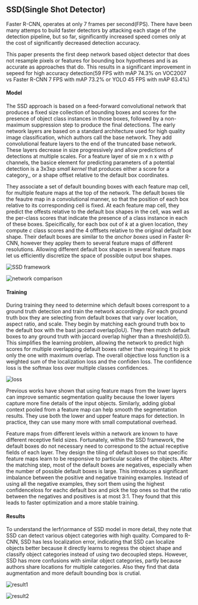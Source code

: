 ## SSD(Single Shot Detector)

Faster R-CNN, operates at only 7 frames per second(FPS). There have been many attemps to build faster detectors by attacking each stage of the detection pipeline, but so far, significantly increased speed comes only at the cost of significantly decreased detection accuracy.

This paper presents the first deep network based object detector that does not resample pixels or features for bounding box hypotheses and is as accurate as approaches that do. This results in a significant improvement in sepeed for high accuracy  detection(59 FPS with mAP 74.3% on VOC2007 vs Faster R-CNN 7 FPS with mAP 73.2% or YOLO 45 FPS with mAP 63.4%)




#### Model

The SSD approach is based on a feed-forward convolutional network that produces a fixed size collection of bounding boxes and scores for the presence of object class instances in those boxes, followed by a non-maximum suppression step to produce the final detections. The early network layers are based on a standard architecture used for high quality image classification, which authors call the base network. They add convolutional feature layers to the end of the truncated base network. These layers decrease in size progressively and allow predictions of detections at multiple scales. For a feature layer of sie m x n x with _p_ channels, the basice element for predicting parameters of a potential detection is a 3x3xp _small kernel_ that produces either a score for a category,, or a shape offset relative to the default box coordinates. 

They associate a set of default bounding boxes with  each feature map cell, for multiple feature maps at the top of the network. The default boxes tile the feautre map in a convolutional manner, so that the position of each box relative to its corresponding cell is fixed. At each feature map cell, they predict the offests relative to the default box shapes in the cell, was well as the per-class scores that indicate the presence of a class instance in each of these boxes. Speicifically, for each box out of _k_ at a given location, they compute _c_ class scores and the 4 offfsets relative to the original default box shape. Their default boxes are similar to the _anchor boxes_ used in Faster R-CNN, however they appley them to several feature maps of different resolutions. Allowing different default box shapes in several feature maps let us efficiently discretize the space of possible output box shapes. 


![SSD framework](https://user-images.githubusercontent.com/90513931/223299960-3610e948-0471-4a0a-9adb-5699f734997a.png)


![network comparison](https://user-images.githubusercontent.com/90513931/223299967-668da981-5a9b-420f-83af-1b4d2b1a40a9.png)


#### Training

During training they need to determine which default boxes correspont to a ground truth detection and train the network accordingly. For each ground truth box they are selecting from default boxes that vary over location, aspect ratio, and scale. They begin by matching each ground truth box to the default box with the bast jaccard overlap(IoU). They then match default boxes to any ground truth with jaccard overlap higher than a threshold(0.5). This simplifies the learning problem, allowing the network to predict high scores for multiple overlapping default boxes rather than requiring it to pick only the one with maximum  overlap. The overall objective loss function is a weighted sum of the localization loss and the confiden loss. The confidence loss is the softmax loss over multiple classes confidences.

![loss](https://user-images.githubusercontent.com/90513931/223305936-7231a649-1d72-428f-9b1c-f646caef96e2.png)

Previous works have shown that using feature maps from the lower layers can improve semantic segmentation quality because the lower layers capture more fine details of the input objects. Similarly, adding global context pooled from a feature map can help smooth the segmentation results. They use both the lower and upper feature maps for detection. In practice, they can use many more with small computational overhead.

Feature maps from different levels within a network are known to have different receptive field sizes. Fortunately, within the SSD framework, the default boxes do not necessary need to correspond to the actual receptive fields of each layer. They design the tiling of default boxes so that specific feature maps learn to be responsive to particular scales of the objects. After the matching step, most of the default boxes are negatives, especially when the number of possible default boxes is large. This introduces a significant imbalance between the positive and negative training examples. Instead of using all the negative examples, they sort them using the highest confidenceloss for eachc default box and pick the top ones so that the ratio between the negatives and positives is at most 3:1. They found that this leads to faster optimization and a more stable training.


#### Results

To understand the lerfr\ormance of SSD model in more detail, they note that SSD can detect various object categories with high quality. Compared to R-CNN, SSD has less localization error, indicating that SSD can localize objects better because it directly learns to regress the object shape and classify object categories instead of using two decoupled steps. However, SSD has more confusions with similar object categories, partly because authors share locations for multiple categories. Also they find that data augmentation and more default bounding box is crutial.

![result1](https://user-images.githubusercontent.com/90513931/223309368-058c1813-c7c7-440c-b842-c38ec7badba7.png)


![result2](https://user-images.githubusercontent.com/90513931/223309370-94068bd7-4525-4541-8b38-457d0015b2e2.png)
